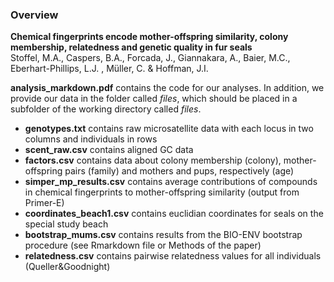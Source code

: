 ### Overview 
**Chemical fingerprints encode mother-offspring similarity, colony membership, relatedness and genetic quality in fur seals**  
Stoffel, M.A., Caspers, B.A., Forcada, J., Giannakara, A., Baier, M.C., Eberhart-Phillips,
  L.J. , Müller, C. & Hoffman, J.I.

**analysis_markdown.pdf** contains the code for our analyses. 
In addition, we provide our data in the folder called *files*, which should be placed in a subfolder of the working directory called *files*.

* **genotypes.txt** contains raw microsatellite data with each locus in two columns and individuals in rows
* **scent_raw.csv** contains aligned GC data
* **factors.csv** contains data about colony membership (colony), mother-offspring pairs (family) and mothers and pups, respectively (age)
* **simper_mp_results.csv** contains average contributions of compounds in chemical fingerprints to mother-offspring similarity (output from Primer-E)
* **coordinates_beach1.csv** contains euclidian coordinates for seals on the special study beach
* **bootstrap_mums.csv** contains results from the BIO-ENV bootstrap procedure (see Rmarkdown file or Methods of the paper)
* **relatedness.csv** contains pairwise relatedness values for all individuals (Queller&Goodnight)